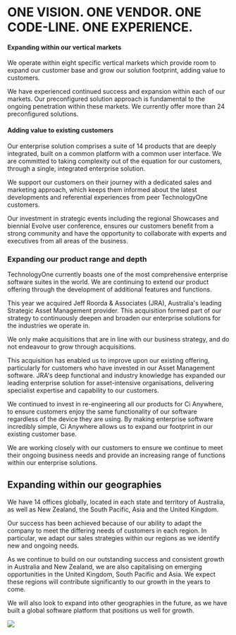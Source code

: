 # ONE VISION. ONE VENDOR. ONE CODE-LINE. ONE EXPERIENCE.

#### Expanding within our vertical markets

We operate within eight specific vertical markets which provide room to expand our customer base and grow our solution footprint, adding value to customers.

We have experienced continued success and expansion within each of our markets. Our preconfigured solution approach is fundamental to the ongoing penetration within these markets. We currently offer more than 24 preconfigured solutions.

#### Adding value to existing customers

Our enterprise solution comprises a suite of 14 products that are deeply integrated, built on a common platform with a common user interface. We are committed to taking complexity out of the equation for our customers, through a single, integrated enterprise solution.

 We support our customers on their journey with a dedicated sales and marketing approach, which keeps them informed about the latest developments and referential experiences from peer TechnologyOne customers.

Our investment in strategic events including the regional Showcases and biennial Evolve user conference, ensures our customers benefit from a strong community and have the opportunity to collaborate with experts and executives from all areas of the business.

### Expanding our product range and depth

TechnologyOne currently boasts one of the most comprehensive enterprise software suites in the world. We are continuing to extend our product offering through the development of additional features and functions.

This year we acquired Jeff Roorda & Associates (JRA), Australia's leading Strategic Asset Management provider. This acquisition formed part of our strategy to continuously deepen and broaden our enterprise solutions for the industries we operate in.

We only make acquisitions that are in line with our business strategy, and do not endeavour to grow through acquisitions.

This acquisition has enabled us to improve upon our existing offering, particularly for customers who have invested in our Asset Management software. JRA's deep functional and industry knowledge has expanded our leading enterprise solution for asset-intensive organisations, delivering specialist expertise and capability to our customers.

We continued to invest in re-engineering all our products for Ci Anywhere, to ensure customers enjoy the same functionality of our software regardless of the device they are using. By making enterprise software incredibly simple, Ci Anywhere allows us to expand our footprint in our existing customer base.

We are working closely with our customers to ensure we continue to meet their ongoing business needs and provide an increasing range of functions within our enterprise solutions.

## Expanding within our geographies

We have 14 offices globally, located in each state and territory of Australia, as well as New Zealand, the South Pacific, Asia and the United Kingdom.

 Our success has been achieved because of our ability to adapt the company to meet the differing needs of customers in each region. In particular, we adapt our sales strategies within our regions as we identify new and ongoing needs.

As we continue to build on our outstanding success and consistent growth in Australia and New Zealand, we are also capitalising on emerging opportunities in the United Kingdom, South Pacific and Asia. We expect these regions will contribute significantly to our growth in the years to come.

We will also look to expand into other geographies in the future, as we have built a global software platform that positions us well for growth.

![](_page_0_Picture_23.jpeg)